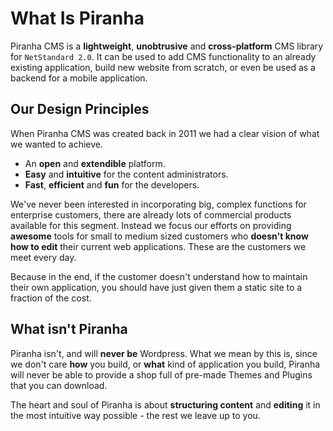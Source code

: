 # What Is Piranha

Piranha CMS is a **lightweight**, **unobtrusive** and **cross-platform** CMS library for `NetStandard 2.0`. It can be used to add CMS functionality to an already existing application, build new website from scratch, or even be used as a backend for a mobile application.


## Our Design Principles

When Piranha CMS was created back in 2011 we had a clear vision of what we wanted to achieve.

* An **open** and **extendible** platform.
* **Easy** and **intuitive** for the content administrators.
* **Fast**, **efficient** and **fun** for the developers.

We've never been interested in incorporating big, complex functions for enterprise customers, there are already lots of commercial products available for this segment. Instead we focus our efforts on providing **awesome** tools for small to medium sized customers who **doesn't know how to edit** their current web applications. These are the customers we meet every day.

Because in the end, if the customer doesn't understand how to maintain their own application, you should have just given them a static site to a fraction of the cost.


## What isn't Piranha

Piranha isn't, and will **never be** Wordpress. What we mean by this is, since we don't care **how** you build, or **what** kind of application you build, Piranha will never be able to  provide a shop full of pre-made Themes and Plugins that you can download.

The heart and soul of Piranha is about **structuring content** and **editing** it in the most intuitive way possible - the rest we leave up to you.
